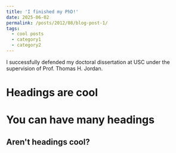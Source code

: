 ```yaml
---
title: 'I finished my PhD!'
date: 2025-06-02
permalink: /posts/2012/08/blog-post-1/
tags:
  - cool posts
  - category1
  - category2
---
```


I successfully defended my doctoral dissertation at USC under the supervision of Prof. Thomas H. Jordan.

Headings are cool
======

You can have many headings
======

Aren't headings cool?
------
